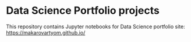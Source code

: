 # Data Science Portfolio projects

This repository contains Jupyter notebooks for Data Science portfolio site: https://makarovartyom.github.io/

